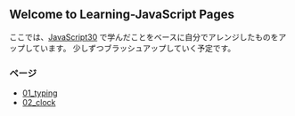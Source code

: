 ## Welcome to Learning-JavaScript Pages

ここでは、[JavaScript30](https://javascript30.com/) で学んだことをベースに自分でアレンジしたものをアップしています。
少しずつブラッシュアップしていく予定です。

### ページ

- [01_typing](https://nouvelle.github.io/Learning-JavaScript/01_typing/) 
- [02_clock](https://nouvelle.github.io/Learning-JavaScript/02_clock/) 
